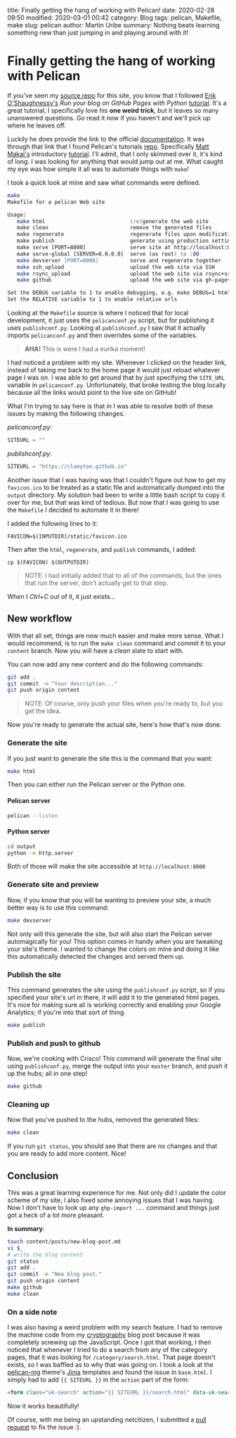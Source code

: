 title: Finally getting the hang of working with Pelican!
date: 2020-02-28 09:50
modified: 2020-03-01 00:42
category: Blog
tags: pelican, Makefile, make
slug: pelican
author: Martin Uribe
summary: Nothing beats learning something new than just jumping in and playing around with it!

# Finally getting the hang of working with Pelican

If you've seen my [source repo](https://github.com/clamytoe/clamytoe.github.io) for this site, you know that I followed [Erik O'Shaughnessy's](https://opensource.com/users/jnyjny) *Run your blog on GitHub Pages with Python* [tutorial]((https://opensource.com/article/19/5/run-your-blog-github-pages-python)).
It's a great tutorial, I specifically love his **one weird trick**, but it leaves so many unanswered questions.
Go read it now if you haven't and we'll pick up where he leaves off.

Luckily he does provide the link to the official [documentation](https://docs.getpelican.com/).
It was through that link that I found Pelican's tutorials [repo](https://github.com/getpelican/pelican/wiki/Tutorials).
Specifically [Matt Makai's](https://www.fullstackpython.com/about-author.html) introductory [tutorial](https://www.fullstackpython.com/blog/generating-static-websites-pelican-jinja2-markdown.html).
I'll admit, that I only skimmed over it, it's kind of long.
I was looking for anything that would jump out at me.
What caught my eye was how simple it all was to automate things with `make`!

I took a quick look at mine and saw what commands were defined.

```zsh
make
Makefile for a pelican Web site

Usage:
   make html                           (re)generate the web site
   make clean                          remove the generated files
   make regenerate                     regenerate files upon modification
   make publish                        generate using production settings
   make serve [PORT=8000]              serve site at http://localhost:8000
   make serve-global [SERVER=0.0.0.0]  serve (as root) to :80
   make devserver [PORT=8000]          serve and regenerate together
   make ssh_upload                     upload the web site via SSH
   make rsync_upload                   upload the web site via rsync+ssh  
   make github                         upload the web site via gh-pages

Set the DEBUG variable to 1 to enable debugging, e.g. make DEBUG=1 html
Set the RELATIVE variable to 1 to enable relative urls
```

Looking at the `Makefile` source is where I noticed that for local development, it just uses the `pelicanconf.py` script, but for publishing it uses `publishconf.py`.
Looking at `publishconf.py` I saw that it actually imports `pelicanconf.py` and then overrides some of the variables.

> **AHA!** This is were I had a eurika moment!

I had noticed a problem with my site.
Whenever I clicked on the header link, instead of taking me back to the home page it would just reload whatever page I was on.
I was able to get around that by just specifying the `SITE_URL` variable in `pelicanconf.py`.
Unfortunately, that broke testing the blog locally because all the links would point to the live site on GitHub!

What I'm trying to say here is that in I was able to resolve both of these issues by making the following changes.

*pelicanconf.py*:

```python
SITEURL = ""
```

*publishconf.py*:

```python
SITEURL = "https://clamytoe.github.io"
```

Another issue that I was having was that I couldn't figure out how to get my `favicon.ico` to be treated as a static file and automatically dumped into the `output` directory.
My solution had been to write a little bash script to copy it over for me, but that was kind of tedious.
But now that I was going to use the `Makefile` I decided to automate it in there!

I added the following lines to it:

```make
FAVICON=$(INPUTDIR)/static/favicon.ico
```

Then after the `html`, `regenerate`, and `publish` commands, I added:

```make
cp $(FAVICON) $(OUTPUTDIR)
```

> NOTE: I had initially added that to all of the commands, but the ones that run the server, don't actually get to that step.

When I *Ctrl+C* out of it, it just exists...

## New workflow

With that all set, things are now much easier and make more sense.
What I would recommend, is to run the `make clean` command and commit it to your `content` branch.
Now you will have a *clean* slate to start with.

You can now add any new content and do the following commands:

```zsh
git add .
git commit -m "Your description..."
git push origin content
```

> NOTE: Of course, only push your files when you're ready to, but you get the idea.

Now you're ready to generate the actual site, here's how that's now done.

### Generate the site

If you just want to generate the site this is the command that you want:

```zsh
make html
```

Then you can either run the Pelican server or the Python one.

#### Pelican server

```zsh
pelican --listen
```

#### Python server

```zsh
cd output
python -m http.server
```

Both of those will make the site accessible at `http://localhost:8000`

### Generate site and preview

Now, if you know that you will be wanting to preview your site, a much better way is to use this command:

```zsh
make devserver
```

Not only will this generate the site, but will also start the Pelican server automagically for you!
This option comes in handy when you are tweaking your site's theme.
I wanted to change the colors on mine and doing it like this automatically detected the changes and served them up.

### Publish the site

This command generates the site using the `publishconf.py` script, so if you specified your site's url in there, it will add it to the generated html pages.
It's nice for making sure all is working correctly and enabling your Google Analytics; if you're into that sort of thing.

```zsh
make publish
```

### Publish and push to github

Now, we're cooking with Crisco!
This command will generate the final site using `publishconf.py`, merge the output into your `master` branch, and push it up the hubs; all in one step!

```zsh
make github
```

### Cleaning up

Now that you've pushed to the hubs, removed the generated files:

```zsh
make clean
```

If you run `git status`, you should see that there are no changes and that you are ready to add more content.
Nice!

## Conclusion

This was a great learning experience for me.
Not only did I update the color scheme of my site, I also fixed some annoying issues that I was having.
Now I don't have to look up any `ghp-import ...` command and things just got a heck of a lot more pleasant.

**In summary**:

```zsh
touch content/posts/new-blog-post.md
vi $_
# write the blog content
git status
git add .
git commit -m "New blog post."
git push origin content
make github
make clean
```

### On a side note

I was also having a weird problem with my search feature.
I had to remove the machine code from my [cryptography](https://clamytoe.github.io/category/cryptography.html) blog post because it was completely screwing up the JavaScript.
Once I got that working, I then noticed that whenever I tried to do a search from any of the category pages, that it was looking for `/category/search.html`.
That page doesn't exists, so I was baffled as to why that was going on.
I took a look at the [pelican-mg](https://github.com/lucachr/pelican-mg) theme's [Jinja](https://palletsprojects.com/p/jinja/) templates and found the issue in `base.html`.
I simply had to add `{{ SITEURL }}` in the `action` part of the form:

```html
<form class="uk-search" action="{{ SITEURL }}/search.html" data-uk-search>
```

Now it works beautifully!

Of course, with me being an upstanding netcitizen, I submitted a [pull request](https://github.com/lucachr/pelican-mg/pull/11) to fix the issue :).
